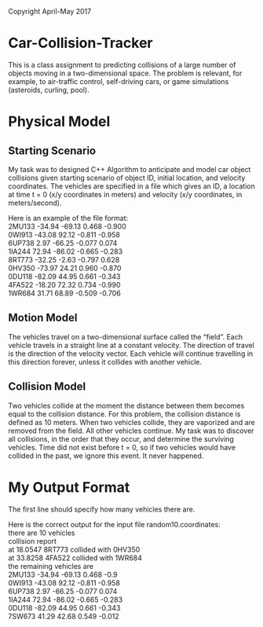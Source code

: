 Copyright April-May 2017
# Car-Collision-Tracker
This is a class assignment to predicting collisions of a large number of objects moving in a two-dimensional space.
The problem is relevant, for example, to air-traffic control, self-driving cars, or game simulations (asteroids, curling, pool).

# Physical Model
## Starting Scenario
My task was to designed C++ Algorithm to anticipate and model car object collisions given starting scenario of object ID, 
initial location, and velocity coordinates. The vehicles are specified in a file which gives an ID, a location at time t = 0
(x/y coordinates in meters) and velocity (x/y coordinates, in meters/second).

Here is an example of the file format:  
2MU133 -34.94 -69.13 0.468 -0.900  
0WI913 -43.08 92.12 -0.811 -0.958  
6UP738 2.97 -66.25 -0.077 0.074  
1IA244 72.94 -86.02 -0.665 -0.283  
8RT773 -32.25 -2.63 -0.797 0.628  
0HV350 -73.97 24.21 0.960 -0.870  
0DU118 -82.09 44.95 0.661 -0.343  
4FA522 -18.20 72.32 0.734 -0.990  
1WR684 31.71 68.89 -0.509 -0.706  

## Motion Model
The vehicles travel on a two-dimensional surface called the “field”. Each vehicle travels in a straight line at a constant velocity. The direction of travel is the direction of the velocity vector. Each vehicle will continue travelling in this direction forever, unless it collides with another vehicle.

## Collision Model
Two vehicles collide at the moment the distance between them becomes equal to the collision distance. For this problem, the collision distance is defined as 10 meters. When two vehicles collide, they are vaporized and are removed from the field. All other vehicles continue. My task was to discover all collisions, in the order that they occur, and determine the surviving vehicles. Time did not exist before t = 0, so if two vehicles would have collided in the past, we ignore this event. It never happened.

# My Output Format
The first line should specify how many vehicles there are.

Here is the correct output for the input file random10.coordinates:  
there are 10 vehicles  
collision report  
at 18.0547 8RT773 collided with 0HV350  
at 33.8258 4FA522 collided with 1WR684  
the remaining vehicles are  
2MU133 -34.94 -69.13 0.468 -0.9  
0WI913 -43.08 92.12 -0.811 -0.958  
6UP738 2.97 -66.25 -0.077 0.074  
1IA244 72.94 -86.02 -0.665 -0.283  
0DU118 -82.09 44.95 0.661 -0.343  
7SW673 41.29 42.68 0.549 -0.012  

